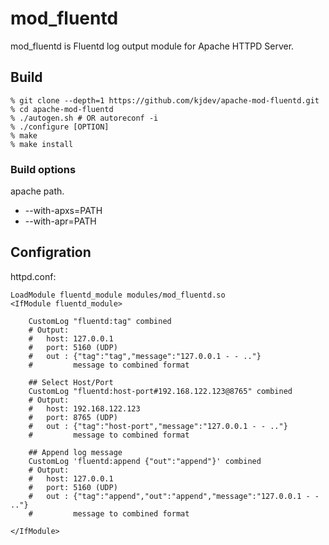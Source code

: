 # mod_fluentd

mod_fluentd is Fluentd log output module for Apache HTTPD Server.

## Build

```
% git clone --depth=1 https://github.com/kjdev/apache-mod-fluentd.git
% cd apache-mod-fluentd
% ./autogen.sh # OR autoreconf -i
% ./configure [OPTION]
% make
% make install
```

### Build options

apache path.

* --with-apxs=PATH
* --with-apr=PATH

## Configration

httpd.conf:

```
LoadModule fluentd_module modules/mod_fluentd.so
<IfModule fluentd_module>

    CustomLog "fluentd:tag" combined
    # Output:
    #   host: 127.0.0.1
    #   port: 5160 (UDP)
    #   out : {"tag":"tag","message":"127.0.0.1 - - .."}
    #         message to combined format

    ## Select Host/Port
    CustomLog "fluentd:host-port#192.168.122.123@8765" combined
    # Output:
    #   host: 192.168.122.123
    #   port: 8765 (UDP)
    #   out : {"tag":"host-port","message":"127.0.0.1 - - .."}
    #         message to combined format

    ## Append log message
    CustomLog 'fluentd:append {"out":"append"}' combined
    # Output:
    #   host: 127.0.0.1
    #   port: 5160 (UDP)
    #   out : {"tag":"append","out":"append","message":"127.0.0.1 - - .."}
    #         message to combined format

</IfModule>
```
